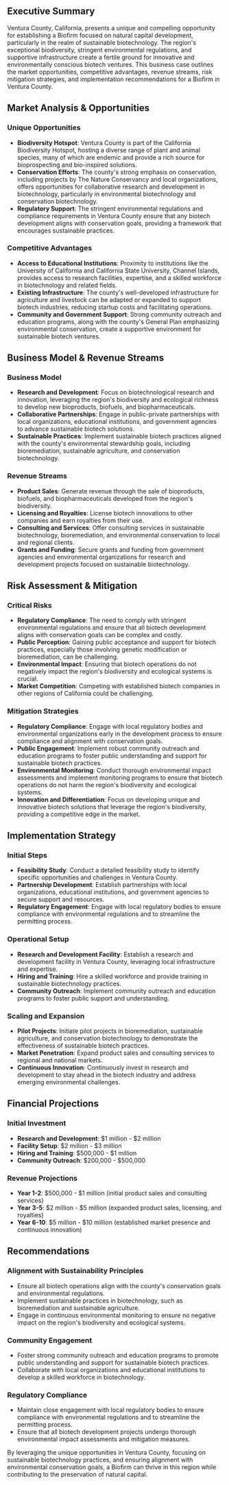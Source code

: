 ## Executive Summary

Ventura County, California, presents a unique and compelling opportunity for establishing a Biofirm focused on natural capital development, particularly in the realm of sustainable biotechnology. The region's exceptional biodiversity, stringent environmental regulations, and supportive infrastructure create a fertile ground for innovative and environmentally conscious biotech ventures. This business case outlines the market opportunities, competitive advantages, revenue streams, risk mitigation strategies, and implementation recommendations for a Biofirm in Ventura County.

## Market Analysis & Opportunities

### Unique Opportunities
- **Biodiversity Hotspot**: Ventura County is part of the California Biodiversity Hotspot, hosting a diverse range of plant and animal species, many of which are endemic and provide a rich source for bioprospecting and bio-inspired solutions.
- **Conservation Efforts**: The county's strong emphasis on conservation, including projects by The Nature Conservancy and local organizations, offers opportunities for collaborative research and development in biotechnology, particularly in environmental biotechnology and conservation biotechnology.
- **Regulatory Support**: The stringent environmental regulations and compliance requirements in Ventura County ensure that any biotech development aligns with conservation goals, providing a framework that encourages sustainable practices.

### Competitive Advantages
- **Access to Educational Institutions**: Proximity to institutions like the University of California and California State University, Channel Islands, provides access to research facilities, expertise, and a skilled workforce in biotechnology and related fields.
- **Existing Infrastructure**: The county's well-developed infrastructure for agriculture and livestock can be adapted or expanded to support biotech industries, reducing startup costs and facilitating operations.
- **Community and Government Support**: Strong community outreach and education programs, along with the county's General Plan emphasizing environmental conservation, create a supportive environment for sustainable biotech ventures.

## Business Model & Revenue Streams

### Business Model
- **Research and Development**: Focus on biotechnological research and innovation, leveraging the region's biodiversity and ecological richness to develop new bioproducts, biofuels, and biopharmaceuticals.
- **Collaborative Partnerships**: Engage in public-private partnerships with local organizations, educational institutions, and government agencies to advance sustainable biotech solutions.
- **Sustainable Practices**: Implement sustainable biotech practices aligned with the county's environmental stewardship goals, including bioremediation, sustainable agriculture, and conservation biotechnology.

### Revenue Streams
- **Product Sales**: Generate revenue through the sale of bioproducts, biofuels, and biopharmaceuticals developed from the region's biodiversity.
- **Licensing and Royalties**: License biotech innovations to other companies and earn royalties from their use.
- **Consulting and Services**: Offer consulting services in sustainable biotechnology, bioremediation, and environmental conservation to local and regional clients.
- **Grants and Funding**: Secure grants and funding from government agencies and environmental organizations for research and development projects focused on sustainable biotechnology.

## Risk Assessment & Mitigation

### Critical Risks
- **Regulatory Compliance**: The need to comply with stringent environmental regulations and ensure that all biotech development aligns with conservation goals can be complex and costly.
- **Public Perception**: Gaining public acceptance and support for biotech practices, especially those involving genetic modification or bioremediation, can be challenging.
- **Environmental Impact**: Ensuring that biotech operations do not negatively impact the region's biodiversity and ecological systems is crucial.
- **Market Competition**: Competing with established biotech companies in other regions of California could be challenging.

### Mitigation Strategies
- **Regulatory Compliance**: Engage with local regulatory bodies and environmental organizations early in the development process to ensure compliance and alignment with conservation goals.
- **Public Engagement**: Implement robust community outreach and education programs to foster public understanding and support for sustainable biotech practices.
- **Environmental Monitoring**: Conduct thorough environmental impact assessments and implement monitoring programs to ensure that biotech operations do not harm the region's biodiversity and ecological systems.
- **Innovation and Differentiation**: Focus on developing unique and innovative biotech solutions that leverage the region's biodiversity, providing a competitive edge in the market.

## Implementation Strategy

### Initial Steps
- **Feasibility Study**: Conduct a detailed feasibility study to identify specific opportunities and challenges in Ventura County.
- **Partnership Development**: Establish partnerships with local organizations, educational institutions, and government agencies to secure support and resources.
- **Regulatory Engagement**: Engage with local regulatory bodies to ensure compliance with environmental regulations and to streamline the permitting process.

### Operational Setup
- **Research and Development Facility**: Establish a research and development facility in Ventura County, leveraging local infrastructure and expertise.
- **Hiring and Training**: Hire a skilled workforce and provide training in sustainable biotechnology practices.
- **Community Outreach**: Implement community outreach and education programs to foster public support and understanding.

### Scaling and Expansion
- **Pilot Projects**: Initiate pilot projects in bioremediation, sustainable agriculture, and conservation biotechnology to demonstrate the effectiveness of sustainable biotech practices.
- **Market Penetration**: Expand product sales and consulting services to regional and national markets.
- **Continuous Innovation**: Continuously invest in research and development to stay ahead in the biotech industry and address emerging environmental challenges.

## Financial Projections

### Initial Investment
- **Research and Development**: $1 million - $2 million
- **Facility Setup**: $2 million - $3 million
- **Hiring and Training**: $500,000 - $1 million
- **Community Outreach**: $200,000 - $500,000

### Revenue Projections
- **Year 1-2**: $500,000 - $1 million (initial product sales and consulting services)
- **Year 3-5**: $2 million - $5 million (expanded product sales, licensing, and royalties)
- **Year 6-10**: $5 million - $10 million (established market presence and continuous innovation)

## Recommendations

### Alignment with Sustainability Principles
- Ensure all biotech operations align with the county's conservation goals and environmental regulations.
- Implement sustainable practices in biotechnology, such as bioremediation and sustainable agriculture.
- Engage in continuous environmental monitoring to ensure no negative impact on the region's biodiversity and ecological systems.

### Community Engagement
- Foster strong community outreach and education programs to promote public understanding and support for sustainable biotech practices.
- Collaborate with local organizations and educational institutions to develop a skilled workforce in biotechnology.

### Regulatory Compliance
- Maintain close engagement with local regulatory bodies to ensure compliance with environmental regulations and to streamline the permitting process.
- Ensure that all biotech development projects undergo thorough environmental impact assessments and mitigation measures.

By leveraging the unique opportunities in Ventura County, focusing on sustainable biotechnology practices, and ensuring alignment with environmental conservation goals, a Biofirm can thrive in this region while contributing to the preservation of natural capital.